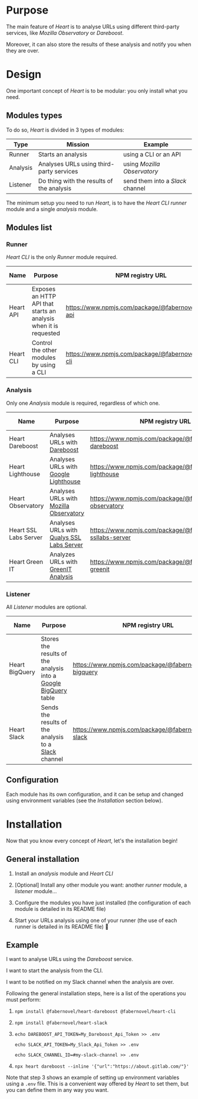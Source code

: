 # Purpose

The main feature of _Heart_ is to analyse URLs using different third-party services, like _Mozilla Observatory_ or _Dareboost_.

Moreover, it can also store the results of these analysis and notify you when they are over.

# Design

One important concept of _Heart_ is to be modular: you only install what you need.

## Modules types

To do so, _Heart_ is divided in 3 types of modules:

| Type | Mission | Example |
| ------ | ------ | ------ |
| Runner | Starts an analysis | using a CLI or an API |
| Analysis | Analyses URLs using third-party services | using _Mozilla Observatory_ |
| Listener | Do thing with the results of the analysis | send them into a _Slack_ channel |

The minimum setup you need to run _Heart_, is to have the _Heart CLI_ _runner_ module and a single _analysis_ module.

## Modules list

### Runner

_Heart CLI_ is the only _Runner_ module required.

| Name | Purpose | NPM registry URL | Code coverage |
| ------ | ------ | ------ | ------ |
| Heart API | Exposes an HTTP API that starts an analysis when it is requested | https://www.npmjs.com/package/@fabernovel/heart-api | ![coverage](https://gitlab.com/fabernovel/heart/badges/master/coverage.svg?job=%F0%9F%9A%A6+Coverage%3A+Heart+API) |
| Heart CLI | Control the other modules by using a CLI | https://www.npmjs.com/package/@fabernovel/heart-cli | ![coverage](https://gitlab.com/fabernovel/heart/badges/master/coverage.svg?job=%F0%9F%9A%A6+Coverage%3A+Heart+CLI) |

### Analysis

Only one _Analysis_ module is required, regardless of which one.

| Name | Purpose | NPM registry URL | Code coverage |
| ------ | ------ | ------ | ------ |
| Heart Dareboost | Analyses URLs with [Dareboost](https://www.dareboost.com/en) | https://www.npmjs.com/package/@fabernovel/heart-dareboost | ![coverage](https://gitlab.com/fabernovel/heart/badges/master/coverage.svg?job=%F0%9F%9A%A6+Coverage%3A+Heart+Dareboost) |
| Heart Lighthouse | Analyses URLs with [Google Lighthouse](https://developers.google.com/web/tools/lighthouse) | https://www.npmjs.com/package/@fabernovel/heart-lighthouse | ![coverage](https://gitlab.com/fabernovel/heart/badges/master/coverage.svg?job=%F0%9F%9A%A6+Coverage%3A+Heart+Lighthouse) |
| Heart Observatory | Analyses URLs with [Mozilla Observatory](https://observatory.mozilla.org/) | https://www.npmjs.com/package/@fabernovel/heart-observatory | ![coverage](https://gitlab.com/fabernovel/heart/badges/master/coverage.svg?job=%F0%9F%9A%A6+Coverage%3A+Heart+Observatory) |
| Heart SSL Labs Server | Analyses URLs with [Qualys SSL Labs Server](https://www.ssllabs.com/ssltest/) | https://www.npmjs.com/package/@fabernovel/heart-ssllabs-server | ![coverage](https://gitlab.com/fabernovel/heart/badges/master/coverage.svg?job=%F0%9F%9A%A6+Coverage%3A+Heart+SSL+Labs+Server) |
| Heart Green IT | Analyzes URLs with [GreenIT Analysis](https://chrome.google.com/webstore/detail/greenit-analysis/mofbfhffeklkbebfclfaiifefjflcpad?hl=en) | https://www.npmjs.com/package/@fabernovel/heart-greenit | ![coverage](https://gitlab.com/fabernovel/heart/badges/master/coverage.svg?job=%F0%9F%9A%A6+Coverage%3A+Heart+Green+IT) |

### Listener

All _Listener_ modules are optional.

| Name | Purpose | NPM registry URL | Code coverage |
| ------ | ------ | ------ | ------ |
| Heart BigQuery | Stores the results of the analysis into a [Google BigQuery](https://cloud.google.com/bigquery) table | https://www.npmjs.com/package/@fabernovel/heart-bigquery | ![coverage](https://gitlab.com/fabernovel/heart/badges/master/coverage.svg?job=%F0%9F%9A%A6+Coverage%3A+Heart+BigQuery) |
| Heart Slack | Sends the results of the analysis to a [Slack](https://slack.com) channel | https://www.npmjs.com/package/@fabernovel/heart-slack | ![coverage](https://gitlab.com/fabernovel/heart/badges/master/coverage.svg?job=%F0%9F%9A%A6+Coverage%3A+Heart+Slack) |

## Configuration

Each module has its own configuration, and it can be setup and changed using environment variables (see the _Installation_ section below).

# Installation

Now that you know every concept of _Heart_, let's the installation begin!

## General installation

1. Install an _analysis_ module and _Heart CLI_

2. [Optional] Install any other module you want: another _runner_ module, a _listener_ module...

3. Configure the modules you have just installed (the configuration of each module is detailed in its README file)

4. Start your URLs analysis using one of your runner (the use of each runner is detailed in its README file) :tada: 

## Example

>>>
I want to analyse URLs using the _Dareboost_ service.

I want to start the analysis from the CLI.

I want to be notified on my Slack channel when the analysis are over.
>>>

Following the general installation steps, here is a list of the operations you must perform:

1. `npm install @fabernovel/heart-dareboost @fabernovel/heart-cli`

2. `npm install @fabernovel/heart-slack`

3. `echo DAREBOOST_API_TOKEN=My_Dareboost_Api_Token >> .env`
   
   `echo SLACK_API_TOKEN=My_Slack_Api_Token >> .env`
   
   `echo SLACK_CHANNEL_ID=#my-slack-channel >> .env`

4. `npx heart dareboost --inline '{"url":"https://about.gitlab.com/"}'`

Note that step 3 shows an example of setting up environment variables using a `.env` file. This is a convenient way offered by _Heart_ to set them, but you can define them in any way you want.
